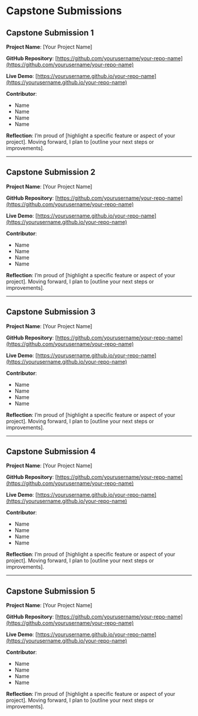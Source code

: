 # Capstone Submissions
## Capstone Submission 1
**Project Name**: [Your Project Name]

**GitHub Repository**: [https://github.com/yourusername/your-repo-name](https://github.com/yourusername/your-repo-name)

**Live Demo**: [https://yourusername.github.io/your-repo-name](https://yourusername.github.io/your-repo-name)

**Contributor**:
- Name
- Name
- Name
- Name

**Reflection**:
I’m proud of [highlight a specific feature or aspect of your project]. Moving forward, I plan to [outline your next steps or improvements].

---
## Capstone Submission 2
**Project Name**: [Your Project Name]

**GitHub Repository**: [https://github.com/yourusername/your-repo-name](https://github.com/yourusername/your-repo-name)

**Live Demo**: [https://yourusername.github.io/your-repo-name](https://yourusername.github.io/your-repo-name)

**Contributor**:
- Name
- Name
- Name
- Name

**Reflection**:
I’m proud of [highlight a specific feature or aspect of your project]. Moving forward, I plan to [outline your next steps or improvements].

---
## Capstone Submission 3
**Project Name**: [Your Project Name]

**GitHub Repository**: [https://github.com/yourusername/your-repo-name](https://github.com/yourusername/your-repo-name)

**Live Demo**: [https://yourusername.github.io/your-repo-name](https://yourusername.github.io/your-repo-name)

**Contributor**:
- Name
- Name
- Name
- Name

**Reflection**:
I’m proud of [highlight a specific feature or aspect of your project]. Moving forward, I plan to [outline your next steps or improvements].

---
## Capstone Submission 4
**Project Name**: [Your Project Name]

**GitHub Repository**: [https://github.com/yourusername/your-repo-name](https://github.com/yourusername/your-repo-name)

**Live Demo**: [https://yourusername.github.io/your-repo-name](https://yourusername.github.io/your-repo-name)

**Contributor**:
- Name
- Name
- Name
- Name

**Reflection**:
I’m proud of [highlight a specific feature or aspect of your project]. Moving forward, I plan to [outline your next steps or improvements].

---
## Capstone Submission 5
**Project Name**: [Your Project Name]

**GitHub Repository**: [https://github.com/yourusername/your-repo-name](https://github.com/yourusername/your-repo-name)

**Live Demo**: [https://yourusername.github.io/your-repo-name](https://yourusername.github.io/your-repo-name)

**Contributor**:
- Name
- Name
- Name
- Name

**Reflection**:
I’m proud of [highlight a specific feature or aspect of your project]. Moving forward, I plan to [outline your next steps or improvements].





